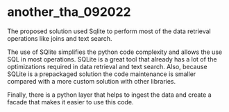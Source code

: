 # another_tha_092022


The proposed solution used Sqlite to perform most of the data retrieval operations like joins and text search.

The use of SQlite simplifies the python code complexity and allows the use SQL in most operations. SQLite is a great tool that already has a lot of the optimizations required in data retrieval and text search. Also, because SQLite is a prepackaged solution the code maintenance is smaller compared with a more custom solution with other libraries.

Finally, there is a python layer that helps to ingest the data and create a facade that makes it easier to use this code.
